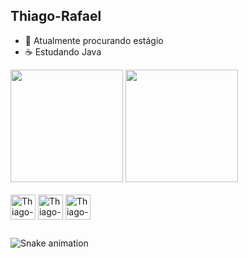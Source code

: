 ## Thiago-Rafael

- 🎃 Atualmente procurando estágio
- ☕ Estudando Java

<div>
 <img height="180em" src="https://github-readme-stats.vercel.app/api?username=ThiagoRafael-lin&theme=gruvbox&show_icons=true"/>
 <img height="180em" src="https://github-readme-stats.vercel.app/api/top-langs/?username=ThiagoRafael-lin&layout=compact&theme=gruvbox" />
</div>

<div style="display: inline_blick"><br>
 <img align="center" alt="Thiago-Java" height="40" src="https://cdn.jsdelivr.net/gh/devicons/devicon/icons/java/java-original.svg" />
 <img align="center" alt="Thiago-HTML" height="40" src="https://cdn.jsdelivr.net/gh/devicons/devicon/icons/html5/html5-original.svg" />
 <img align="center" alt="Thiago-CSS" height="40" src="https://cdn.jsdelivr.net/gh/devicons/devicon/icons/css3/css3-original.svg" />  
</div>

##

![Snake animation](https://github.com/ThiagoRafael-lin/ThiagoRafael-lin/blob/output/github-contribution-grid-snake.svg)
